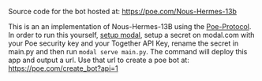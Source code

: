 Source code for the bot hosted at: https://poe.com/Nous-Hermes-13b

This is an an implementation of Nous-Hermes-13B using the
[Poe-Protocol](https://developer.poe.com/api-bots/poe-protocol-specification). In order
to run this yourself, [setup modal](https://modal.com/docs/guide#getting-started), setup
a secret on modal.com with your Poe security key and your Together API Key, rename the
secret in main.py and then run `modal serve main.py`. The command will deploy this app
and output a url. Use that url to create a poe bot at: https://poe.com/create_bot?api=1
